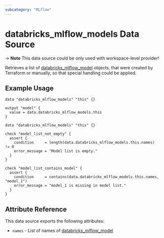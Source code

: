 ```yaml
---
subcategory: "MLflow"
---
```

# databricks_mlflow_models Data Source

-> **Note** This data source could be only used with workspace-level provider!

Retrieves a list of [databricks_mlflow_model](../resources/mlflow_model.md) objects, that were created by Terraform or manually, so that special handling could be applied.

## Example Usage

```hcl
data "databricks_mlflow_models" "this" {}

output "model" {
  value = data.databricks_mlflow_models.this
}
```

```hcl
data "databricks_mlflow_models" "this" {}

check "model_list_not_empty" {
  assert {
    condition     = length(data.databricks_mlflow_models.this.names) != 0
    error_message = "Model list is empty."
  }
}

check "model_list_contains_model" {
  assert {
    condition     = contains(data.databricks_mlflow_models.this.names, "model_1")
    error_message = "model_1 is missing in model list."
  }
}
```

## Attribute Reference

This data source exports the following attributes:

* `names` - List of names of [databricks_mlflow_model](./mlflow_model.md)
